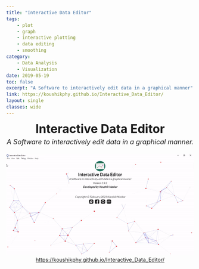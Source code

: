 ```yaml
---
title: "Interactive Data Editor"
tags: 
    - plot
    - graph
    - interactive plotting
    - data editing
    - smoothing
category:
    - Data Analysis
    - Visualization
date: 2019-05-19
toc: false
excerpt: "A Software to interactively edit data in a graphical manner"
link: https://koushikphy.github.io/Interactive_Data_Editor/
layout: single
classes: wide
---
```


<div style="text-align: center;">
    <div style="font-weight: bold;font-size: xx-large; margin-top:9px">Interactive Data Editor</div>
    <div style="font-size: large;font-style: italic;margin-top: 5px;margin-bottom: 5px;">A Software to interactively edit data in a graphical manner.</div><br>
    <img src='/assets/images/ide/screenshot.gif'>  
    <a href="https://koushikphy.github.io/Interactive_Data_Editor/">https://koushikphy.github.io/Interactive_Data_Editor/</a>
</div>